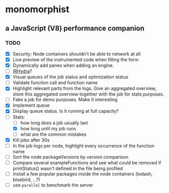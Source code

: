 # monomorphist
## a JavaScript (V8) performance companion

### TODO

- [x] Security: Node containers shouldn't be able to network at all
- [x] Live preview of the instrumented code when filling the form
- [x] Dynamically add panes when adding an engine.
- [ ] [IRHydra](https://github.com/mraleph/irhydra)?
- [x] Visual queues of the job status and optimization status
- [ ] Validate function call and function name
- [x] Highlight relevant parts from the logs. Give an aggregated overview, store this aggregated overview together with the job for stats purposes.
- [ ] Fake a job for demo purposes. Make it interesting.
- [x] Implement queue
- [x] Display queue status. Is it running at full capacity?
- [ ] Stats:
  - [ ] how long does a job usually last
  - [x] how long until my job runs
  - [ ] what are the common mistakes
- [x] Kill jobs after 30s
- [ ] In the job logs per node, highlight every occurrence of the function name
- [ ] Sort the node packageVersions by version comparison
- [ ] Compare several exampleFunctions and see what could be removed if printStatus() wasn't defined in the file being profiled
- [ ] Install a few popular packages inside the node containers (lodash, bluebird, …?)
- [ ] use `parallel` to benchmark the server
